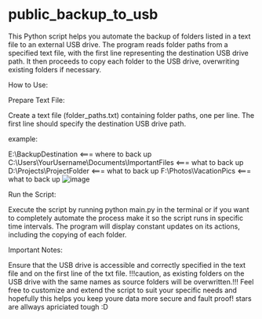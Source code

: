 # public_backup_to_usb

This Python script helps you automate the backup of folders listed in a text file to an external USB drive. The program reads folder paths from a specified text file, with the first line representing the destination USB drive path. It then proceeds to copy each folder to the USB drive, overwriting existing folders if necessary.

How to Use:

Prepare Text File:

Create a text file (folder_paths.txt) containing folder paths, one per line.
The first line should specify the destination USB drive path.

example:

E:\BackupDestination  <=== where to back up
C:\Users\YourUsername\Documents\ImportantFiles <=== what to back up
D:\Projects\ProjectFolder <=== what to back up
F:\Photos\VacationPics <=== what to back up
![image](https://github.com/Aqentjus/public_backup_to_usb/assets/108062300/71365524-baeb-497e-b1e3-37440df0feb2)



Run the Script:

Execute the script by running python main.py in the terminal or if you want to completely automate the process make it so the script runs in specific time intervals.
The program will display constant updates on its actions, including the copying of each folder.

Important Notes:

Ensure that the USB drive is accessible and correctly specified in the text file and on the first line of the txt file.
!!!caution, as existing folders on the USB drive with the same names as source folders will be overwritten.!!!
Feel free to customize and extend the script to suit your specific needs and hopefully this helps you keep youre data more secure and fault proof! stars are allways apriciated tough :D
